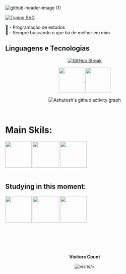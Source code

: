 ![github-header-image (1)](https://github.com/Vinicius-Eira/Vinicius-Eira/assets/161368325/49b7519a-69c6-4642-aa59-1a6f16e9640e)


[![Typing SVG](https://readme-typing-svg.demolab.com?font=Fira+Code&size=24&duration=3000&pause=1000&color=F7F7F7&center=falso&vCenter=falso&repeat=verdadeiro&random=falso&width=500&lines=Seja+muito+bem-vindo+ao+meu+perfil)](https://git.io/typing-svg)

🐍 - Programação de estudos <br>
🧠 - Sempre buscando o que há de melhor em mim

## Linguagens e Tecnologias

<div align="center">
  
[![GitHub Streak](https://streak-stats.demolab.com?user=Vinicius-Eira&theme=shadow-blue&hide_border=falso&locale=pt_BR&card_width=900&card_height=200)](https://git.io/streak-stats)

</div>

<div align="center"> 

  <a href="mailto:viniciusantos.eira@gmail.com">
<img align="center" height="80" width="80" src="https://github.com/carolbarbosa101/carolbarbosa101/assets/44561610/2856fdde-3200-4398-8290-a0e45d3a35a0">
</a>
    <a href="https://www.linkedin.com/in/vinícius-eira/" target="_blank">
        <img align="center" height="80" width="80" src="https://github.com/carolbarbosa101/carolbarbosa101/assets/44561610/bc26a6f8-f0d3-4f15-82e1-55680c48f269">
    </a>
</div>

<div align="center">

![Ashutosh's github activity graph](https://ssr-contributions-svg.vercel.app/_/Vinicius-Eira?chart=3dbar&gap=0.6&scale=2&flatten=2&animation=wave&animation_duration=1&animation_delay=0.05&animation_amplitude=20&animation_frequency=0.5&animation_wave_center=10_0&format=svg&weeks=30&theme=blue&dark=true) 

</div>


<br>
    
<h1 align="left"> Main Skils: </h1>
<img align="left" height="84" width="84" src="https://github.com/Vinicius-Eira/Vinicius-Eira/assets/161368325/7f0292e9-4d7a-45fe-a6cf-6aa427c6dfd0">

<img align="left" height="84" width="84" src="https://github.com/Vinicius-Eira/Vinicius-Eira/assets/161368325/fcf95457-b651-4994-9ee2-bad4612f38d8">

<img align="left" height="84" width="84" src="https://github.com/Vinicius-Eira/Vinicius-Eira/assets/161368325/58ce6ea7-ac41-4c06-b93a-f36572ffe66e">

</div>

<br>
<br> 
<br>
<br>
<br>
<br> 


<h2 align="left"> Studying in this moment: </h2>

<div style="display: inline_block">
 <img align="left" height="84" width="84" src="https://github.com/Vinicius-Eira/Vinicius-Eira/assets/161368325/cf9c0228-0393-4ff6-98ee-b756bc7f58f7">
  
 <img align="left" height="84" width="84" src="https://github.com/Vinicius-Eira/Vinicius-Eira/assets/161368325/c5668699-a987-441c-9511-0cb84aab670b">

 <img align="left" height="84" width="84" src="https://github.com/Vinicius-Eira/Vinicius-Eira/assets/161368325/01fa2698-083e-4236-bae4-669d154d1144">

</div> 

<br>
<br> 
<br>
<br>
<br>
<br> 

<div align="center">
  
<br>
<br>
<br>
<br>

<p align="centre"><b>Visitors Count</b></p> 
  
<p align="center"><img src="https://visit-counter.vercel.app/counter.png?page=https%3A%2F%2Fgithub.com%2FVinicius-Eira&s=50&c=1221f3&bg=00000000&no=2&ff=digi&tb=Visitantes%3A&ta=" alt="visits">/></p> 
<br>
</div>

